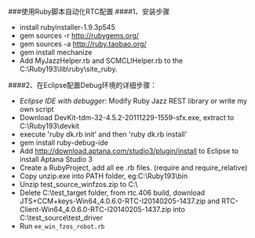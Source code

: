 ###使用Ruby脚本自动化RTC配置
####1、安装步骤
- install  rubyinstaller-1.9.3p545
- gem sources -r http://rubygems.org/
- gem sources -a http://ruby.taobao.org/  
- gem install mechanize
- Add MyJazzHelper.rb and SCMCLIHelper.rb  to the C:\Ruby193\lib\ruby\site_ruby.

####2、在Eclipse配置Debug环境的详细步骤：
- *Eclipse IDE with debugger*: Modify Ruby Jazz REST library or write my own script
- Download DevKit-tdm-32-4.5.2-20111229-1559-sfx.exe, extract to C:\Ruby193\devkit
- execute 'ruby dk.rb init' and then 'ruby dk.rb install'
- gem install ruby-debug-ide
- Add http://download.aptana.com/studio3/plugin/install to Eclipse to install Aptana Studio 3
- Create a RubyProject, add all ee .rb files. (require and require_relative)
- Copy unzip.exe into PATH folder, eg:C:\Ruby193\bin
- Unzip test_source_winfzos.zip to C:\
- Delete C:\test_target folder, from rtc.406 build, download JTS+CCM+keys-Win64_4.0.6.0-RTC-I20140205-1437.zip and RTC-Client-Win64_4.0.6.0-RTC-I20140205-1437.zip into C:\test_source\test_driver
- Run `ee_win_fzos_robot.rb`
